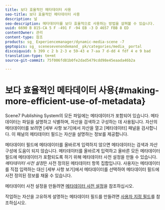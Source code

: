 ```yaml
---
title: 보다 효율적인 메타데이터 사용
seo-title: 보다 효율적인 메타데이터 사용
description: 널
seo-description: 메타데이터를 보다 효율적으로 사용하는 방법을 살펴볼 수 있습니다.
uuid: 6690 B 815-CA 5 F -491 F -94 EB -3 D 4657 FBB 8 ED
contentOwner: 관리
content-type: 참조
products: sg_ Experiencemanager/dynamic-media-scene -7
geptopics: sg_ scenesevenondemand_ pk/categories/media_ portal
discoiquuid: b 399 c 2 b 2-3 e 59-43 e 7-aa 7 d-dd 4 fdf 4 e 9 bad
translation-type: tm+mt
source-git-commit: 75f006fd81b0fe2dad5479cdd98e45eaada46b2a

---
```



# 보다 효율적인 메타데이터 사용{#making-more-efficient-use-of-metadata}

Scene7 Publishing System의 모든 파일에는 메타데이터가 포함되어 있습니다. 메타데이터는 파일을 설명하고 식별하며, 자산을 검색하고 구성하는 데 사용됩니다. 자산의 메타데이터를 보려면 [세부 사항 보기]에서 자산을 열고 [메타데이터] 패널을 검사합니다. 이 패널의 메타데이터 필드는 자산을 설명하는 정보를 제공합니다.

메타데이터 필드에 메타데이터를 올바르게 입력하지 않으면 메타데이터는 검색과 자산 구성에 도움이 되지 않습니다. 메타데이터를 올바르게 입력하고 올바른 모든 메타데이터 필드에 메타데이터가 포함되도록 하기 위해 메타데이터 사전 설정을 만들 수 있습니다. *메타데이터 사전 설정*&#x200B;은 사전 정의된 메타데이터 항목 집합입니다. 사용자는 메타데이터를 직접 입력하는 대신 [세부 사항 보기]에서 메타데이터를 선택하여 메타데이터 필드에 사전 정의된 정보를 채울 수 있습니다.

메타데이터 사전 설정을 만들려면 [메타데이터 사전 설정](application-setup.md#metadata_presets)을 참조하십시오.

작업하는 자산을 고유하게 설명하는 메타데이터 필드를 만들려면 [사용자 지정 필드](application-setup.md#user_defined_fields)를 참조하십시오.
